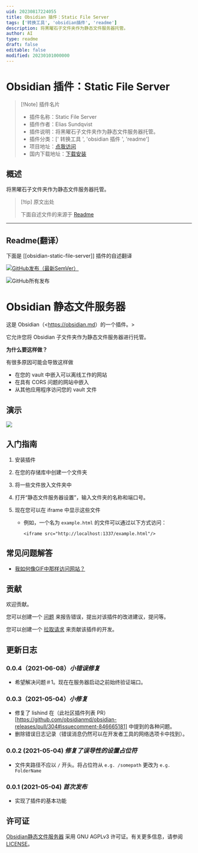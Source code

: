 ```yaml
---
uid: 20230817224055
title: Obsidian 插件：Static File Server
tags: ['转换工具', 'obsidian插件', 'readme']
description: 将黑曜石子文件夹作为静态文件服务器托管。
author: AI
type: readme
draft: false
editable: false
modified: 20230101000000
---
```


# Obsidian 插件：Static File Server

> [!Note] 插件名片
> - 插件名称：Static File Server
> - 插件作者：Elias Sundqvist
> - 插件说明：将黑曜石子文件夹作为静态文件服务器托管。
> - 插件分类：[' 转换工具 ', 'obsidian 插件 ', 'readme']
> - 项目地址：[点我访问](https://github.com/elias-sundqvist/obsidian-static-file-server)
> - 国内下载地址：[下载安装](https://pkmer.cn/products/plugin/pluginMarket/?obsidian-static-file-server)

## 概述

将黑曜石子文件夹作为静态文件服务器托管。

> [!tip] 原文出处
>
>下面自述文件的来源于 [Readme](https://ghproxy.net/https://raw.githubusercontent.com/elias-sundqvist/obsidian-static-file-server/master/README.md)

---

## Readme(翻译）

下面是 [[obsidian-static-file-server]] 插件的自述翻译

[![GitHub发布（最新SemVer）](https://img.shields.io/github/v/release/elias-sundqvist/obsidian-static-file-server?style=for-the-badge&sort=semver)](https://github.com/elias-sundqvist/obsidian-static-file-server/releases/latest)

![GitHub所有发布](https://img.shields.io/github/downloads/elias-sundqvist/obsidian-static-file-server/total?style=for-the-badge)

# Obsidian 静态文件服务器

这是 Obsidian（<<https://obsidian.md>）的一个插件。>

它允许您将 Obsidian 子文件夹作为静态文件服务器进行托管。

**为什么要这样做？**

有很多原因可能会导致这样做

- 在您的 vault 中嵌入可以离线工作的网站
- 在具有 CORS 问题的网站中嵌入
- 从其他应用程序访问您的 vault 文件

## 演示

![](images/static%20file%20server%20demo.gif)

## 入门指南

1. 安装插件
2. 在您的存储库中创建一个文件夹
3. 将一些文件放入文件夹中
4. 打开“静态文件服务器设置”，输入文件夹的名称和端口号。
5. 现在您可以在 iframe 中显示这些文件

   * 例如，一个名为 `example.html` 的文件可以通过以下方式访问：

     `<iframe src="http://localhost:1337/example.html"/>`

## 常见问题解答

* [我如何像GIF中那样访问网站？](https://github.com/elias-sundqvist/obsidian-static-file-server/issues/3#issuecomment-857964429)

## 贡献

欢迎贡献。

您可以创建一个 [问题](https://github.com/elias-sundqvist/obsidian-static-file-server/issues) 来报告错误，提出对该插件的改进建议，提问等。

您可以创建一个 [拉取请求](https://github.com/elias-sundqvist/obsidian-static-file-server/pulls) 来贡献该插件的开发。

## 更新日志

### 0.0.4（2021-06-08）*小错误修复*

* 希望解决问题＃1。现在在服务器启动之前始终验证端口。

### 0.0.3（2021-05-04）*小修复*

* 修复了 lishind 在（此社区插件列表 PR）[https://github.com/obsidianmd/obsidian-releases/pull/304#issuecomment-846665181] 中提到的各种问题。
* 删除错误日志记录（错误消息仍然可以在开发者工具的网络选项卡中找到）。

### 0.0.2 (2021-05-04) *修复了误导性的设置占位符*

* 文件夹路径不应以 `/` 开头。将占位符从 `e.g. /somepath` 更改为 `e.g. FolderName`

### 0.0.1 (2021-05-04) *首次发布*

* 实现了插件的基本功能

## 许可证

[Obsidian静态文件服务器](https://github.com/elias-sundqvist/obsidian-static-file-server) 采用 GNU AGPLv3 许可证。有关更多信息，请参阅 [LICENSE](https://github.com/elias-sundqvist/obsidian-static-file-server/blob/master/LICENSE.TXT)。
